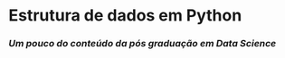 # Estrutura de dados em **Python**

### *Um pouco do conteúdo da pós graduação em **Data Science***
